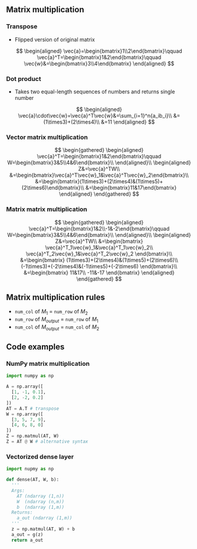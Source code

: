 ## Matrix multiplication

### Transpose

- Flipped version of original matrix

$$
\begin{aligned}
\vec{a}=\begin{bmatrix}1\\2\end{bmatrix}\qquad
\vec{a}^T=\begin{bmatrix}1&2\end{bmatrix}\qquad
\vec{w}&=\begin{bmatrix}3\\4\end{bmatrix}
\end{aligned}
$$

### Dot product

- Takes two equal-length sequences of numbers and returns single number

$$
\begin{aligned}
\vec{a}\cdot\vec{w}=\vec{a}^T\vec{w}&=\sum_{i=1}^n{a_ib_i}\\
&=(1\times3)+(2\times4)\\
&=11
\end{aligned}
$$

### Vector matrix multiplication

$$
\begin{gathered}
\begin{aligned}
\vec{a}^T=\begin{bmatrix}1&2\end{bmatrix}\qquad
W=\begin{bmatrix}3&5\\4&6\end{bmatrix}\\
\end{aligned}\\
\begin{aligned}
Z&=\vec{a}^TW\\
&=\begin{bmatrix}\vec{a}^T\vec{w}_1&\vec{a}^T\vec{w}_2\end{bmatrix}\\
&=\begin{bmatrix}(1\times3)+(2\times4)&(1\times5)+(2\times6)\end{bmatrix}\\
&=\begin{bmatrix}11&17\end{bmatrix}
\end{aligned}
\end{gathered}
$$

### Matrix matrix multiplication

$$
\begin{gathered}
\begin{aligned}
\vec{a}^T=\begin{bmatrix}1&2\\-1&-2\end{bmatrix}\qquad
W=\begin{bmatrix}3&5\\4&6\end{bmatrix}\\
\end{aligned}\\
\begin{aligned}
Z&=\vec{a}^TW\\
&=\begin{bmatrix}
\vec{a}^T_1\vec{w}_1&\vec{a}^T_1\vec{w}_2\\
\vec{a}^T_2\vec{w}_1&\vec{a}^T_2\vec{w}_2
\end{bmatrix}\\
&=\begin{bmatrix}
(1\times3)+(2\times4)&(1\times5)+(2\times6)\\
(-1\times3)+(-2\times4)&(-1\times5)+(-2\times6)
\end{bmatrix}\\
&=\begin{bmatrix}
11&17\\
-11&-17
\end{bmatrix}
\end{aligned}
\end{gathered}
$$

## Matrix multiplication rules

- `num_col` of $M_1$ = `num_row` of $M_2$
- `num_row` of $M_{output}$ = `num_row` of $M_1$
- `num_col` of $M_{output}$ = `num_col` of $M_2$

## Code examples

### NumPy matrix multiplication

```python
import numpy as np

A = np.array([
  [1, -1, 0.1],
  [2, -2, 0.2]
])
AT = A.T # transpose
W = np.array([
  [3, 5, 7, 9],
  [4, 6, 8, 0]
])
Z = np.matmul(AT, W)
Z = AT @ W # alternative syntax
```

### Vectorized dense layer

```python
import nupmy as np

def dense(AT, W, b):
  '''
  Args:
    AT (ndarray (1,n))
    W  (ndarray (n,m))
    b  (ndarray (1,m))
  Returns:
    a_out (ndarray (1,m))
  '''
  z = np.matmul(AT, W) + b
  a_out = g(z)
  return a_out
```
